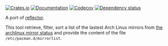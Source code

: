 [![Crates.io](https://img.shields.io/crates/v/reflecto.svg)](https://crates.io/crates/reflecto)
[![Documentation](https://docs.rs/reflecto/badge.svg)](https://docs.rs/reflecto/)
[![Codecov](https://codecov.io/github/manu3618/reflecto/coverage.svg?branch=master)](https://codecov.io/gh/manu3618/reflecto)
[![Dependency status](https://deps.rs/repo/github/manu3618/reflecto/status.svg)](https://deps.rs/repo/github/manu3618/reflecto)

A port of [reflector](https://xyne.dev/projects/reflector/).

This tool retrieve, filter, sort a list of the lastest Arch Linux mirrors
from [the archlinux mirror status](https://archlinux.org/mirrors/status/)
and provide the content of the file `/etc/pacman.d/mirrorlist`.
